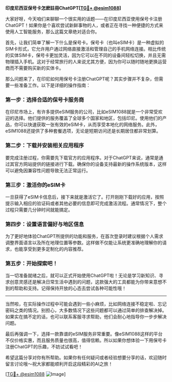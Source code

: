 **印度尼西亚保号卡怎麽註冊ChatGPT[[TG💪+ @esim1088](https://t.me/s/esim1088)]**

大家好呀，今天咱们来聊聊一个很实用的话题——在印度尼西亚使用保号卡注册ChatGPT！如果你是个喜欢尝试新鲜事物的人，或者正在寻找一种便捷的方式来使用人工智能服务，那么这篇文章绝对适合你。

首先，让我们简单了解一下什么是保号卡。保号卡（也叫eSIM卡）是一种虚拟的SIM卡形式，它允许用户通过网络直接激活和管理自己的手机网络连接。相比传统的实体SIM卡，保号卡更加灵活，因为它可以在不同的设备间轻松切换，并且无需物理插入手机。这对于经常旅行的人来说尤其方便，因为你可以随时随地更换运营商而不需要购买新的实体卡。

那么问题来了，在印尼如何用保号卡注册ChatGPT呢？其实步骤并不复杂，但需要一些准备工作。以下是详细的操作指南：

### 第一步：选择合适的保号卡服务商

在印尼市场上，有许多提供eSIM服务的公司，比如eSIM1088就是一个非常受欢迎的选择。他们提供的服务覆盖了全球多个国家和地区，包括印尼。使用他们的产品，你可以快速获取一张有效的eSIM卡，从而享受本地化的网络服务。此外，eSIM1088还提供了多种套餐选项，无论是短期访问还是长期居住都非常划算。

### 第二步：下载并安装相关应用程序

要完成注册过程，你需要先下载官方的应用程序。对于ChatGPT来说，通常是通过其官方网站提供的链接进行下载。确保你的设备支持最新的操作系统版本，这样可以避免因兼容性问题导致无法正常运行。

### 第三步：激活你的eSIM卡

一旦获得了eSIM卡信息后，接下来就是激活它了。打开刚刚下载好的应用，按照提示输入相应的验证码或者其他必要的信息即可完成激活流程。通常情况下，整个过程只需要几分钟时间就能搞定。

### 第四步：设置语言偏好与地区信息

为了更好地体验ChatGPT所提供的功能和服务，在首次登录时建议根据个人需求调整界面语言以及所在地理位置等参数。这样做不仅能让系统更准确地理解你的请求，也能享受到更多定制化的内容推荐。

### 第五步：开始探索吧！

当一切准备就绪之后，就可以正式开始使用ChatGPT啦！无论是学习新知识、寻求创意灵感还是解决日常生活中遇到的问题，这款强大的工具都能为你带来意想不到的帮助和支持。记得保持开放的心态去尝试各种可能性哦！

---

当然啦，在实际操作过程中可能会遇到一些小麻烦，比如网络连接不稳定啦、忘记密码之类的情况。别担心，大多数情况下这些问题都可以通过简单的排查解决掉。如果实在搞不定的话，也可以联系客服寻求帮助，他们会耐心地指导你一步步解决问题。

最后再强调一下，选择一款靠谱的eSIM服务非常重要。像eSIM1088这样的平台不仅价格实惠，而且服务质量也很高，值得信赖。所以如果你想体验一下用保号卡注册ChatGPT的乐趣，不妨试试看吧！

希望这篇分享对你有所帮助。如果你有任何疑问或者经验想要分享的话，欢迎随时留言讨论哦～祝大家都能顺利开启这段精彩的AI之旅！

[[TG💪+ @esim1088](https://t.me/s/esim1088) ![Image](https://i.postimg.cc/4NQfJmqS/Snipaste-2025-05-13-00-14-12.png)]